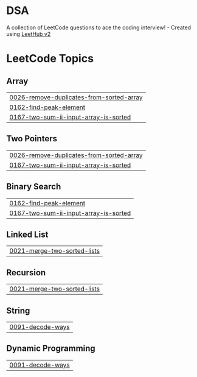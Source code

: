 # DSA
A collection of LeetCode questions to ace the coding interview! - Created using [LeetHub v2](https://github.com/arunbhardwaj/LeetHub-2.0)

<!---LeetCode Topics Start-->
# LeetCode Topics
## Array
|  |
| ------- |
| [0026-remove-duplicates-from-sorted-array](https://github.com/mittapally-manohar/DSA/tree/master/0026-remove-duplicates-from-sorted-array) |
| [0162-find-peak-element](https://github.com/mittapally-manohar/DSA/tree/master/0162-find-peak-element) |
| [0167-two-sum-ii-input-array-is-sorted](https://github.com/mittapally-manohar/DSA/tree/master/0167-two-sum-ii-input-array-is-sorted) |
## Two Pointers
|  |
| ------- |
| [0026-remove-duplicates-from-sorted-array](https://github.com/mittapally-manohar/DSA/tree/master/0026-remove-duplicates-from-sorted-array) |
| [0167-two-sum-ii-input-array-is-sorted](https://github.com/mittapally-manohar/DSA/tree/master/0167-two-sum-ii-input-array-is-sorted) |
## Binary Search
|  |
| ------- |
| [0162-find-peak-element](https://github.com/mittapally-manohar/DSA/tree/master/0162-find-peak-element) |
| [0167-two-sum-ii-input-array-is-sorted](https://github.com/mittapally-manohar/DSA/tree/master/0167-two-sum-ii-input-array-is-sorted) |
## Linked List
|  |
| ------- |
| [0021-merge-two-sorted-lists](https://github.com/mittapally-manohar/DSA/tree/master/0021-merge-two-sorted-lists) |
## Recursion
|  |
| ------- |
| [0021-merge-two-sorted-lists](https://github.com/mittapally-manohar/DSA/tree/master/0021-merge-two-sorted-lists) |
## String
|  |
| ------- |
| [0091-decode-ways](https://github.com/mittapally-manohar/DSA/tree/master/0091-decode-ways) |
## Dynamic Programming
|  |
| ------- |
| [0091-decode-ways](https://github.com/mittapally-manohar/DSA/tree/master/0091-decode-ways) |
<!---LeetCode Topics End-->